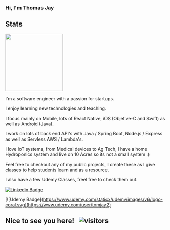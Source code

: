 ### Hi, I'm Thomas Jay



## Stats
<img height="180em" src="https://github-readme-stats.vercel.app/api?username=ThomasJay&show_icons=true&hide_border=true&&count_private=true&include_all_commits=true" />

I'm a software engineer with a passion for startups.

I enjoy learning new technologies and teaching.

I focus mainly on Mobile, lots of React Native, iOS (Objetive-C and Swift) as well as Android (Java).

I work on lots of back end API's with Java / Spring Boot, Node.js / Express as well as Servless AWS / Lambda's.

I love IoT systems, from Medical devices to Ag Tech, I have a home Hydroponics system and live on 10 Acres so its not a small system :)

Feel free to checkout any of my public projects, I create these as I give classes to help students learn and as a resource.

I also have a few Udemy Classes, freel free to check them out.



[![Linkedin Badge](https://img.shields.io/badge/-LinkedIn-0e76a8?style=flat-square&logo=Linkedin&logoColor=white)](https://www.linkedin.com/pub/thomas-jay/1/ba0/3b2)

[![Udemy Badge](https://www.udemy.com/staticx/udemy/images/v6/logo-coral.svg](https://www.udemy.com/user/tomjay2)


    
## Nice to see you here! &nbsp; ![visitors](https://visitor-badge.glitch.me/badge?page_id=page.id)

